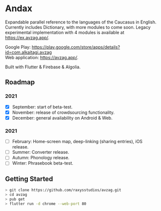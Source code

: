 # Andax

Expandable parallel reference to the languages of the Caucasus in English. Currently includes Dictionary, with more modules to come soon. Legacy experimental implementation with 4 modules is available at https://ex.avzag.app/.

Google Play: https://play.google.com/store/apps/details?id=com.alkaitagi.avzag  
Web application: https://avzag.app/.

Built with Flutter & Firebase & Algolia.

## Roadmap

### 2021
- [x] September: start of beta-test.
- [x] November: release of crowdsourcing functionality.
- [x] December: general availability on Android & Web.

### 2021
- [ ] February: Home-screen map, deep-linking (sharing entries), iOS release.
- [ ] Summer: Converter release.
- [ ] Autumn: Phonology release.
- [ ] Winter: Phrasebook beta-test.

## Getting Started
```sh
> git clone https://github.com/raxysstudios/avzag.git
> cd avzag
> pub get
> flutter run -d chrome --web-port 80
```
